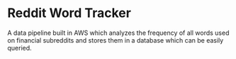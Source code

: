 # Reddit Word Tracker
A data pipeline built in AWS which analyzes the frequency of all words used on financial subreddits and stores them in a database which can be easily queried.
